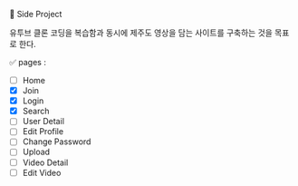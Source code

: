 📌 Side Project

유투브 클론 코딩을 복습함과 동시에 제주도 영상을 담는 사이트를 구축하는 것을 목표로 한다.

✅ pages :

- [ ] Home
- [x] Join
- [x] Login
- [x] Search
- [ ] User Detail
- [ ] Edit Profile
- [ ] Change Password
- [ ] Upload
- [ ] Video Detail
- [ ] Edit Video